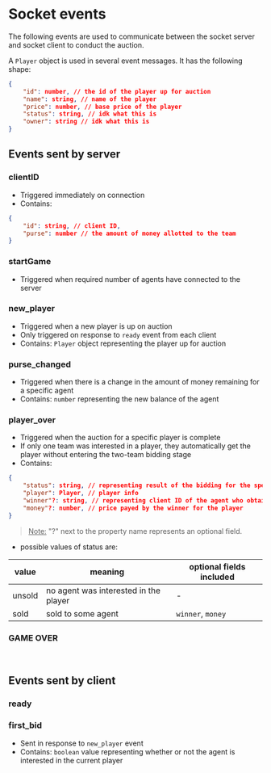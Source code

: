 # Socket events

The following events are used to communicate between the socket server and socket client to conduct the auction.

A `Player` object is used in several event messages. It has the following shape:
```json
{
    "id": number, // the id of the player up for auction
    "name": string, // name of the player
    "price": number, // base price of the player
    "status": string, // idk what this is
    "owner": string // idk what this is
}
```

## Events sent by server

### clientID
- Triggered immediately on connection
- Contains:
```json
{
    "id": string, // client ID,
    "purse": number // the amount of money allotted to the team
}
```

### startGame
- Triggered when required number of agents have connected to the server

### new_player
- Triggered when a new player is up on auction
- Only triggered on response to `ready` event from each client
- Contains: `Player` object representing the player up for auction



### purse_changed
- Triggered when there is a change in the amount of money remaining for a specific agent
- Contains: `number` representing the new balance of the agent

### player_over
- Triggered when the auction for a specific player is complete
- If only one team was interested in a player, they automatically get the player without entering the two-team bidding stage
- Contains:
```json
{
    "status": string, // representing result of the bidding for the specific player,
    "player": Player, // player info
    "winner"?: string, // representing client ID of the agent who obtained the player
    "money"?: number, // price payed by the winner for the player
}
```
> <u>Note:</u> "?" next to the property name represents an optional field.
- possible values of status are:

value | meaning | optional fields included
------|---------|--------------------------
unsold | no agent was interested in the player | -
sold | sold to some agent | `winner`, `money`



### GAME OVER

<br>

## Events sent by client

### ready


### first_bid
- Sent in response to `new_player` event
- Contains: `boolean` value representing whether or not the agent is interested in the current player
